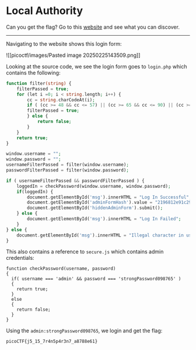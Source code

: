 # Local Authority

Can you get the flag? Go to this [website](http://saturn.picoctf.net:63434/) and see what you can discover.

-----

Navigating to the website shows this login form:

![[picoctf/images/Pasted image 20250225143509.png]]

Looking at the source code, we see the login form goes to `login.php` which contains the following:

```php
function filter(string) {
	filterPassed = true;
	for (let i =0; i < string.length; i++) {
		cc = string.charCodeAt(i);
		if ( (cc >= 48 && cc <= 57) || (cc >= 65 && cc <= 90) || (cc >= 97 && cc <= 122) ) {
		filterPassed = true;
		} else {
			return false;
		}
	}
	return true;
}

window.username = "";
window.password = "";
usernameFilterPassed = filter(window.username);
passwordFilterPassed = filter(window.password);

if ( usernameFilterPassed && passwordFilterPassed ) {
	loggedIn = checkPassword(window.username, window.password);
	if(loggedIn) {
		document.getElementById('msg').innerHTML = "Log In Successful";
		document.getElementById('adminFormHash').value = "2196812e91c29df34f5e217cfd639881";
		document.getElementById('hiddenAdminForm').submit();
	} else {
		document.getElementById('msg').innerHTML = "Log In Failed";
	}
} else {
	document.getElementById('msg').innerHTML = "Illegal character in username or password."
}
```

This also contains a reference to `secure.js` which contains admin credentials:

```
function checkPassword(username, password)
{
  if( username === 'admin' && password === 'strongPassword098765' )
  {
    return true;
  }
  else
  {
    return false;
  }
}
```

Using the `admin:strongPassword098765`, we login and get the flag:

```
picoCTF{j5_15_7r4n5p4r3n7_a8788e61}
```